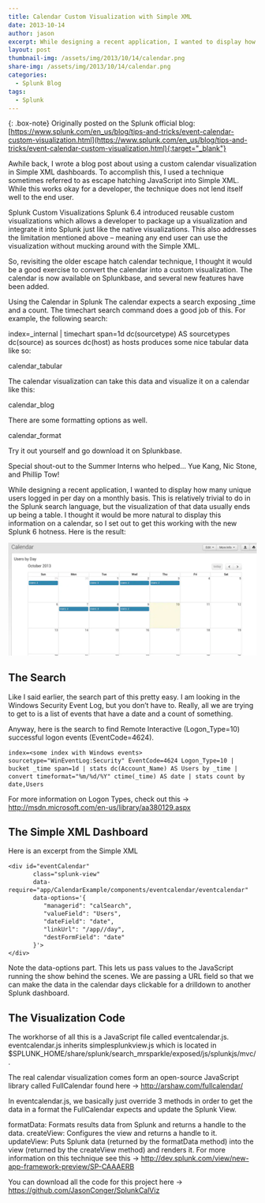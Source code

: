 ```yaml
---
title: Calendar Custom Visualization with Simple XML
date: 2013-10-14
author: jason
excerpt: While designing a recent application, I wanted to display how many unique users logged in per day on a monthly basis.  This is relatively trivial to do in the Splunk search language, but the visualization of that data usually ends up being a table.  I thought it would be more natural to display this information on a calendar, so I set out to get this working with the new Splunk 6 hotness.
layout: post
thumbnail-img: /assets/img/2013/10/14/calendar.png
share-img: /assets/img/2013/10/14/calendar.png
categories:
  - Splunk Blog
tags:
  - Splunk
---
```

{: .box-note}
Originally posted on the Splunk official blog: [https://www.splunk.com/en_us/blog/tips-and-tricks/event-calendar-custom-visualization.html](https://www.splunk.com/en_us/blog/tips-and-tricks/event-calendar-custom-visualization.html){:target="_blank"}

Awhile back, I wrote a blog post about using a custom calendar visualization in Simple XML dashboards.  To accomplish this, I used a technique sometimes referred to as escape hatching JavaScript into Simple XML.    While this works okay for a developer, the technique does not lend itself well to the end user.

Splunk Custom Visualizations
Splunk 6.4 introduced reusable custom visualizations which allows a developer to package up a visualization and integrate it into Splunk just like the native visualizations.  This also addresses the limitation mentioned above – meaning any end user can use the visualization without mucking around with the Simple XML.

So, revisiting the older escape hatch calendar technique, I thought it would be a good exercise to convert the calendar into a custom visualization.  The calendar is now available on Splunkbase, and several new features have been added.

Using the Calendar in Splunk
The calendar expects a search exposing _time and a count.  The timechart search command does a good job of this.  For example, the following search:

index=_internal | timechart span=1d dc(sourcetype) AS sourcetypes dc(source) as sources dc(host) as hosts
produces some nice tabular data like so:

calendar_tabular

The calendar visualization can take this data and visualize it on a calendar like this:

calendar_blog

There are some formatting options as well.

calendar_format

Try it out yourself and go download it on Splunkbase.

Special shout-out to the Summer Interns who helped… Yue Kang, Nic Stone, and Phillip Tow!




While designing a recent application, I wanted to display how many unique users logged in per day on a monthly basis.  This is relatively trivial to do in the Splunk search language, but the visualization of that data usually ends up being a table.  I thought it would be more natural to display this information on a calendar, so I set out to get this working with the new Splunk 6 hotness.  Here is the result:

![Calendar](/assets/img/2013/10/14/calendar.png)

## The Search
Like I said earlier, the search part of this pretty easy.  I am looking in the Windows Security Event Log, but you don’t have to.  Really, all we are trying to get to is a list of events that have a date and a count of something.

Anyway, here is the search to find Remote Interactive (Logon_Type=10) successful logon events (EventCode=4624).
~~~
index=<some index with Windows events> sourcetype="WinEventLog:Security" EventCode=4624 Logon_Type=10 | bucket _time span=1d | stats dc(Account_Name) AS Users by _time | convert timeformat="%m/%d/%Y" ctime(_time) AS date | stats count by date,Users
~~~

For more information on Logon Types, check out this -> http://msdn.microsoft.com/en-us/library/aa380129.aspx

## The Simple XML Dashboard
Here is an excerpt from the Simple XML

~~~
<div id="eventCalendar"
       class="splunk-view"
       data-require="app/CalendarExample/components/eventcalendar/eventcalendar"
       data-options='{
          "managerid": "calSearch",
          "valueField": "Users",
          "dateField": "date",
          "linkUrl": "/app//day",
          "destFormField": "date"
       }'>
</div>
~~~

Note the data-options part. This lets us pass values to the JavaScript running the show behind the scenes. We are passing a URL field so that we can make the data in the calendar days clickable for a drilldown to another Splunk dashboard.

## The Visualization Code
The workhorse of all this is a JavaScript file called eventcalendar.js. eventcalendar.js inherits simplesplunkview.js which is located in $SPLUNK_HOME/share/splunk/search_mrsparkle/exposed/js/splunkjs/mvc/.

The real calendar visualization comes form an open-source JavaScript library called FullCalendar found here -> http://arshaw.com/fullcalendar/

In eventcalendar.js, we basically just override 3 methods in order to get the data in a format the FullCalendar expects and update the Splunk View.

formatData: Formats results data from Splunk and returns a handle to the data.
createView: Configures the view and returns a handle to it.
updateView: Puts Splunk data (returned by the formatData method) into the view (returned by the createView method) and renders it.
For more information on this technique see this -> http://dev.splunk.com/view/new-app-framework-preview/SP-CAAAERB

You can download all the code for this project here -> https://github.com/JasonConger/SplunkCalViz
